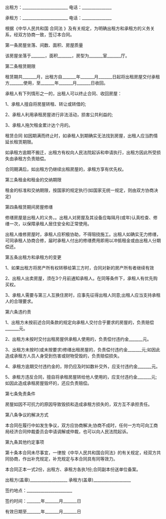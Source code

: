 
 


出租方：_______________________ 电话：_______________


承租方：_______________________ 电话：_______________


根据《中华人民共和国
合同法
》及有关规定，为明确出租方和承租方的义务关系，经双方协商一致，签订本合同。


第一条房屋坐落、间数、面积、房屋质量


该房屋坐落于_______，面积_______，房型为_______室_______厅。


第二条租赁期限


租赁期共_______月，出租方自_______年_______月_______日起将出租房屋交付承租方_______使用，至_______年_______月_______日收回。


承租人有下列情形之一的，出租人可以终止合同、收回房屋：


1、承租人擅自将房屋转租、转让或转借的;


2、承租人利用承租房屋进行非法活动，损害公共利益的;


3、承租人拖欠租金累计达个月的。



租赁合同
如因期满而终止时，如承租人到期确实无法找到房屋，出租人应当酌情延长租赁期限。


如承租方逾期不搬迁，出租方有权向人民法院起诉和申请执行，出租方因此所受损失由承租方负责赔偿。


合同期满后，如出租方仍继续出租房屋的，承租方享有优先权。


第三条租金和租金的交纳期限


租金的标准和交纳期限，按国家的规定执行(如国家无统一规定，则由双方协商决定)


第四条租赁期间房屋修缮


修缮房屋是出租人的义务，。出租人对房屋及其设备应每隔月(或年)认真检查、修缮一次，以保障承租人居住安全和正常使用。


出租人维修房屋时，承租人应积极协助，不得阻挠施工。出租人如确实无力修缮，可同承租人协商合修，届时承租人付出的修缮费用即用以冲抵租金或由出租人分期偿还。


第五条出租方和承租方的变更


1、如果出租方将房产所有权转移给第三方时，合同对新的房产所有者继续有效


2、出租人出卖房屋，须在3个月前通知承租人。在同等条件下，承租人有优先购买权。


3、承租人需要与第三人互换住房时，应事先征得出租人同意;出租人应当支持承租人的合理要求。


第六条违约责


1、出租方未按前述合同条款的规定向承租人交付合乎要求的房屋的，负责赔偿_______元。


2、出租方未按时交付出租房屋供承租人使用的，负责偿付违约金_______元。


3、出租方未按时(或未按要求)修缮出租房屋的，负责偿付违约金_______元;如因此造成承租方人员人身受到伤害或财物受毁的，负责赔偿损失。


4、承租方逾期交付违约金的，除仍应及时如数补交外，应支付违约金_______元。


5、承租方违反合同，擅自将承租房屋转给他人使用的，应支付违约金_______元;如因此造成承租房屋毁坏的，还应负责赔偿。


第七条免责条件


房屋如因不可抗力的原因导致毁损和造成承租方损失的，双方互不承担责任。


第八条争议的解决方式


本合同在履行中如发生争议，双方应协商解决;协商不成时，任何一方均可向工商局经济合同仲裁委员会申请调解或仲裁，也可以向人民法院起诉。


第九条其他约定事项


第十条本合同未尽事宜，一律按《中华人民共和国合同法》的有关规定，经双方共同协商，作出补充规定，补充规定与本合同具有同等效力。


本合同正本一式2份，出租方、承租方各执1份;合同副本份送单位备案。


出租方(盖章)___________________ 承租方(盖章)___________________


签约地点：_______________________


签约时间：_______年_______月_______日


有效日期至_______年_______月_______日
 


 

 
 
 
 
 
  


  
 

  


  


  
 
 
 
 

